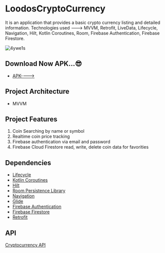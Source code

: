 # LoodosCryptoCurrency


It is an application that provides a basic crypto currency listing and detailed information.
Technologies used ---> MVVM, Retrofit, LiveData, Lifecycle, Navigation, Hilt, Kotlin Coroutines, Room, Firebase Authentication, Firebase Firestore.

![4ywe1s](https://user-images.githubusercontent.com/79416861/108634953-6cd45e80-748d-11eb-8bc5-513aa32b7447.gif)

## Download Now APK...😎
- [APK---->](https://drive.google.com/file/d/1fa1pI9LX275zw3evn5AXO9DBc-kBPnXr/view?usp=sharing)

## Project Architecture
- MVVM

## Project Features
1. Coin Searching by name or symbol
2. Realtime coin price tracking
3. Firebase authentication via email and password
4. Firebase Cloud Firestore read, write, delete coin data for favorities

## Dependencies


- [Lifecycle](https://developer.android.com/jetpack/androidx/releases/lifecycle)
- [Kotlin Coroutines](https://developer.android.com/kotlin/coroutines)
- [Hilt](https://developer.android.com/training/dependency-injection/hilt-android)
- [Room Persistence Library](https://developer.android.com/topic/libraries/architecture/room)
- [Navigation](https://developer.android.com/guide/navigation)
- [Glide](https://github.com/bumptech/glide)
- [Firebase Authentication](https://firebase.google.com/docs/auth)
- [Firebase Firestore](https://firebase.google.com/docs/firestore)
- [Retrofit](https://square.github.io/retrofit/)

## API
[Cryptocurrency API](https://www.coingecko.com/en/api)


